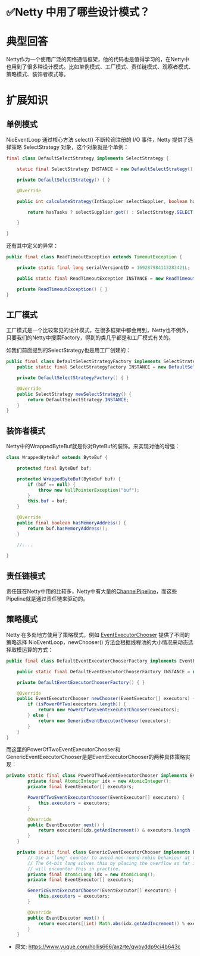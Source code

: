 # ✅Netty 中用了哪些设计模式？
<!--page header-->

<a name="K1uia"></a>
# 典型回答

Netty作为一个使用广泛的网络通信框架，他的代码也是值得学习的，在Netty中也用到了很多种设计模式。比如单例模式、工厂模式、责任链模式、观察者模式、策略模式、装饰者模式等。

<a name="ySCGd"></a>
# 扩展知识
<a name="Db72v"></a>
## 单例模式

NioEventLoop 通过核心方法 select() 不断轮询注册的 I/O 事件，Netty 提供了选择策略 SelectStrategy 对象，这个对象就是个单例：

```java
final class DefaultSelectStrategy implements SelectStrategy {

    static final SelectStrategy INSTANCE = new DefaultSelectStrategy();

    private DefaultSelectStrategy() { }

    @Override

    public int calculateStrategy(IntSupplier selectSupplier, boolean hasTasks) throws Exception {

        return hasTasks ? selectSupplier.get() : SelectStrategy.SELECT;

    }

}
```

还有其中定义的异常：

```java
public final class ReadTimeoutException extends TimeoutException {

    private static final long serialVersionUID = 169287984113283421L;

    public static final ReadTimeoutException INSTANCE = new ReadTimeoutException();

    private ReadTimeoutException() { }
}
```

<a name="unKj6"></a>
## 工厂模式

工厂模式是一个比较常见的设计模式，在很多框架中都会用到，Netty也不例外，只要我们的Netty中搜索Factory，得到的类几乎都是和工厂模式有关的。

如我们前面提到的SelectStrategy也是用工厂创建的：

```java
public final class DefaultSelectStrategyFactory implements SelectStrategyFactory {
    public static final SelectStrategyFactory INSTANCE = new DefaultSelectStrategyFactory();

    private DefaultSelectStrategyFactory() { }

    @Override
    public SelectStrategy newSelectStrategy() {
        return DefaultSelectStrategy.INSTANCE;
    }
}
```

<a name="dGN2T"></a>
## 装饰者模式
Netty中的WrappedByteBuf就是你对ByteBuf的装饰。来实现对他的增强：

```java
class WrappedByteBuf extends ByteBuf {

    protected final ByteBuf buf;

    protected WrappedByteBuf(ByteBuf buf) {
        if (buf == null) {
            throw new NullPointerException("buf");
        }
        this.buf = buf;
    }

    @Override
    public final boolean hasMemoryAddress() {
        return buf.hasMemoryAddress();
    }

    //....
    
}
```

<a name="qVvmA"></a>
## 责任链模式

责任链在Netty中用的比较多，Netty中有大量的[ChannelPipeline](https://github.com/netty/netty/blob/d34212439068091bcec29a8fad4df82f0a82c638/transport/src/main/java/io/netty/channel/ChannelPipeline.java)，而这些Pipeline就是通过责任链来驱动的。

<a name="Lo4pL"></a>
## 策略模式


Netty 在多处地方使用了策略模式，例如 [EventExecutorChooser](https://github.com/netty/netty/blob/d34212439068091bcec29a8fad4df82f0a82c638/common/src/main/java/io/netty/util/concurrent/DefaultEventExecutorChooserFactory.java) 提供了不同的策略选择 NioEventLoop，newChooser() 方法会根据线程池的大小情况来动态选择取模运算的方式：

```java
public final class DefaultEventExecutorChooserFactory implements EventExecutorChooserFactory {

    public static final DefaultEventExecutorChooserFactory INSTANCE = new DefaultEventExecutorChooserFactory();

    private DefaultEventExecutorChooserFactory() { }

    @Override
    public EventExecutorChooser newChooser(EventExecutor[] executors) {
        if (isPowerOfTwo(executors.length)) {
            return new PowerOfTwoEventExecutorChooser(executors);
        } else {
            return new GenericEventExecutorChooser(executors);
        }
    }
}
```

而这里的PowerOfTwoEventExecutorChooser和GenericEventExecutorChooser是是EventExecutorChooser的两种具体策略实现：

```java
private static final class PowerOfTwoEventExecutorChooser implements EventExecutorChooser {
        private final AtomicInteger idx = new AtomicInteger();
        private final EventExecutor[] executors;

        PowerOfTwoEventExecutorChooser(EventExecutor[] executors) {
            this.executors = executors;
        }

        @Override
        public EventExecutor next() {
            return executors[idx.getAndIncrement() & executors.length - 1];
        }
    }

    private static final class GenericEventExecutorChooser implements EventExecutorChooser {
        // Use a 'long' counter to avoid non-round-robin behaviour at the 32-bit overflow boundary.
        // The 64-bit long solves this by placing the overflow so far into the future, that no system
        // will encounter this in practice.
        private final AtomicLong idx = new AtomicLong();
        private final EventExecutor[] executors;

        GenericEventExecutorChooser(EventExecutor[] executors) {
            this.executors = executors;
        }

        @Override
        public EventExecutor next() {
            return executors[(int) Math.abs(idx.getAndIncrement() % executors.length)];
        }
    }
```


<!--page footer-->
- 原文: <https://www.yuque.com/hollis666/axzrte/qwoyddp9ci4b643c>